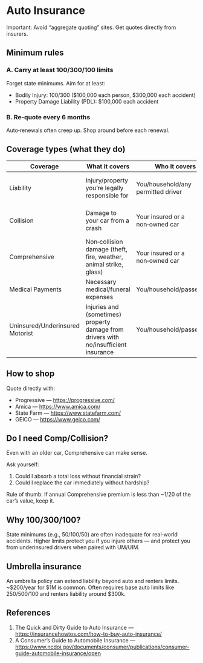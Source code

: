 # Auto Insurance

Important: Avoid “aggregate quoting” sites. Get quotes directly from insurers.

Minimum rules
-------------

### A. Carry at least 100/300/100 limits

Forget state minimums. Aim for at least:

* Bodily Injury: 100/300 ($100,000 each person, $300,000 each accident)
* Property Damage Liability (PDL): $100,000 each accident

### B. Re‑quote every 6 months

Auto‑renewals often creep up. Shop around before each renewal.

Coverage types (what they do)
-----------------------------

| Coverage | What it covers | Who it covers | Required? |
|---|---|---|---|
| Liability | Injury/property you’re legally responsible for | You/household/any permitted driver | Yes — state minimums apply |
| Collision | Damage to your car from a crash | Your insured or a non‑owned car | No — lenders may require |
| Comprehensive | Non‑collision damage (theft, fire, weather, animal strike, glass) | Your insured or a non‑owned car | No — lenders may require |
| Medical Payments | Necessary medical/funeral expenses | You/household/passengers | No |
| Uninsured/Underinsured Motorist | Injuries and (sometimes) property damage from drivers with no/insufficient insurance | You/household/passengers | Yes — UM required; UIM with higher liability limits |

How to shop
-----------

Quote directly with:

* Progressive — https://progressive.com/
* Amica — https://www.amica.com/
* State Farm — https://www.statefarm.com/
* GEICO — https://www.geico.com/

Do I need Comp/Collision?
-------------------------

Even with an older car, Comprehensive can make sense.

Ask yourself:

1. Could I absorb a total loss without financial strain?
2. Could I replace the car immediately without hardship?

Rule of thumb: If annual Comprehensive premium is less than ~1/20 of the car’s value, keep it.

Why 100/300/100?
----------------

State minimums (e.g., 50/100/50) are often inadequate for real‑world accidents. Higher limits protect you if you injure others — and protect you from underinsured drivers when paired with UM/UIM.

Umbrella insurance
------------------

An umbrella policy can extend liability beyond auto and renters limits. ~$200/year for $1M is common. Often requires base auto limits like 250/500/100 and renters liability around $300k.

References
----------

1. The Quick and Dirty Guide to Auto Insurance — https://insurancehowtos.com/how-to-buy-auto-insurance/
2. A Consumer’s Guide to Automobile Insurance — https://www.ncdoi.gov/documents/consumer/publications/consumer-guide-automobile-insurance/open
